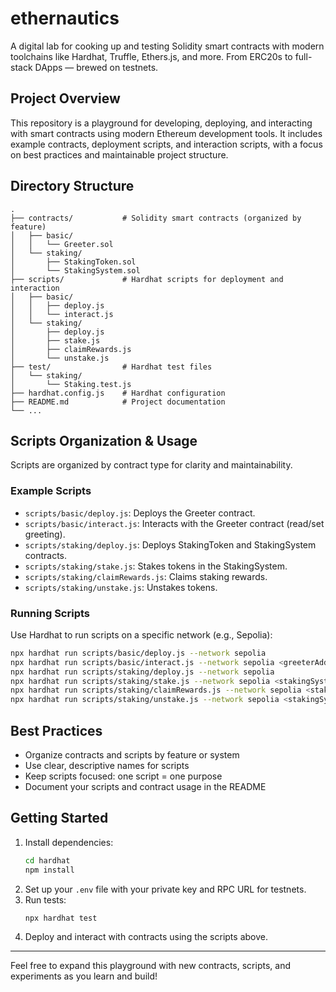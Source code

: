 # ethernautics
A digital lab for cooking up and testing Solidity smart contracts with modern toolchains like Hardhat, Truffle, Ethers.js, and more. From ERC20s to full-stack DApps — brewed on testnets.

## Project Overview
This repository is a playground for developing, deploying, and interacting with smart contracts using modern Ethereum development tools. It includes example contracts, deployment scripts, and interaction scripts, with a focus on best practices and maintainable project structure.

## Directory Structure
```
.
├── contracts/           # Solidity smart contracts (organized by feature)
│   ├── basic/
│   │   └── Greeter.sol
│   └── staking/
│       ├── StakingToken.sol
│       └── StakingSystem.sol
├── scripts/             # Hardhat scripts for deployment and interaction
│   ├── basic/
│   │   ├── deploy.js
│   │   └── interact.js
│   └── staking/
│       ├── deploy.js
│       ├── stake.js
│       ├── claimRewards.js
│       └── unstake.js
├── test/                # Hardhat test files
│   └── staking/
│       └── Staking.test.js
├── hardhat.config.js    # Hardhat configuration
├── README.md            # Project documentation
└── ...
```

## Scripts Organization & Usage
Scripts are organized by contract type for clarity and maintainability.

### Example Scripts
- `scripts/basic/deploy.js`: Deploys the Greeter contract.
- `scripts/basic/interact.js`: Interacts with the Greeter contract (read/set greeting).
- `scripts/staking/deploy.js`: Deploys StakingToken and StakingSystem contracts.
- `scripts/staking/stake.js`: Stakes tokens in the StakingSystem.
- `scripts/staking/claimRewards.js`: Claims staking rewards.
- `scripts/staking/unstake.js`: Unstakes tokens.

### Running Scripts
Use Hardhat to run scripts on a specific network (e.g., Sepolia):
```bash
npx hardhat run scripts/basic/deploy.js --network sepolia
npx hardhat run scripts/basic/interact.js --network sepolia <greeterAddress> [newGreeting]
npx hardhat run scripts/staking/deploy.js --network sepolia
npx hardhat run scripts/staking/stake.js --network sepolia <stakingSystemAddress> <stakingTokenAddress> <amount>
npx hardhat run scripts/staking/claimRewards.js --network sepolia <stakingSystemAddress>
npx hardhat run scripts/staking/unstake.js --network sepolia <stakingSystemAddress>
```

## Best Practices
- Organize contracts and scripts by feature or system
- Use clear, descriptive names for scripts
- Keep scripts focused: one script = one purpose
- Document your scripts and contract usage in the README

## Getting Started
1. Install dependencies:
   ```bash
   cd hardhat
   npm install
   ```
2. Set up your `.env` file with your private key and RPC URL for testnets.
3. Run tests:
   ```bash
   npx hardhat test
   ```
4. Deploy and interact with contracts using the scripts above.

---

Feel free to expand this playground with new contracts, scripts, and experiments as you learn and build!
